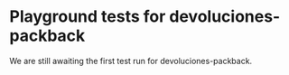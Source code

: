 # Playground tests for devoluciones-packback
We are still awaiting the first test run for devoluciones-packback.

